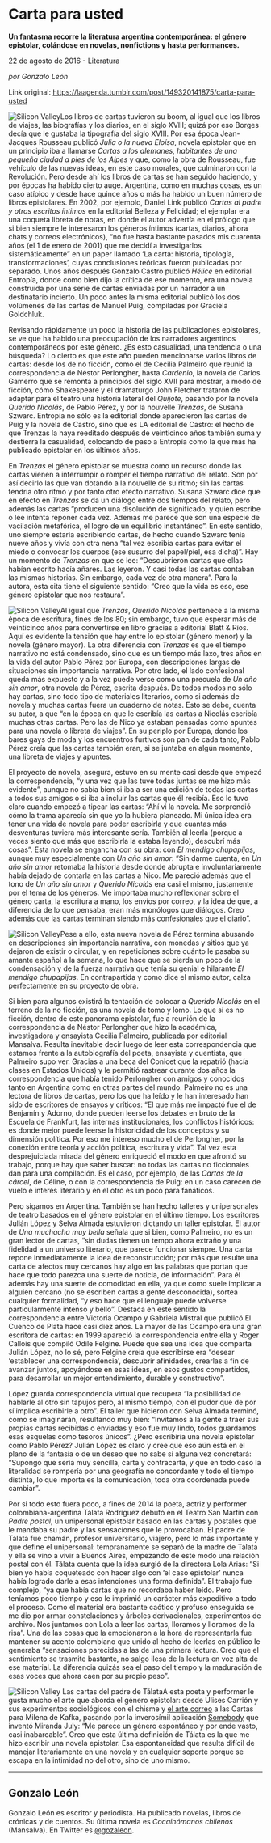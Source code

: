 # Carta para usted

**Un fantasma recorre la literatura argentina contemporánea: el género epistolar, colándose en novelas, nonfictions y hasta performances.**

22 de agosto de 2016 - Literatura

_por Gonzalo León_

Link original: https://laagenda.tumblr.com/post/149320141875/carta-para-usted

![Silicon Valley](https://64.media.tumblr.com/1f762f4c67a4f584b09c3211124e2f48/tumblr_inline_pjzyg5zBgG1t6q87u_500.jpg)Los libros de cartas tuvieron su boom, al igual que los libros de viajes, las biografías y los diarios, en el siglo XVIII; quizá por eso Borges decía que le gustaba la tipografía del siglo XVIII. Por esa época Jean-Jacques Rousseau publicó *Julia o la nueva Eloísa*, novela epistolar que en un principio iba a llamarse *Cartas a los alemanes, habitantes de una pequeña ciudad a pies de los Alpes* y que, como la obra de Rousseau, fue vehículo de las nuevas ideas, en este caso morales, que culminaron con la Revolución. Pero desde ahí los libros de cartas se han seguido haciendo, y por épocas ha habido cierto auge. Argentina, como en muchas cosas, es un caso atípico y desde hace quince años o más ha habido un buen número de libros epistolares. En 2002, por ejemplo, Daniel Link publicó *Cartas al padre y otros escritos íntimos* en la editorial Belleza y Felicidad; el ejemplar era una coqueta libreta de notas, en donde el autor advertía en el prólogo que si bien siempre le interesaron los géneros íntimos (cartas, diarios, ahora chats y correos electrónicos), “no fue hasta bastante pasados mis cuarenta años (el 1 de enero de 2001) que me decidí a investigarlos sistemáticamente” en un paper llamado ‘La carta: historia, tipología, transformaciones’, cuyas conclusiones teóricas fueron publicadas por separado. Unos años después Gonzalo Castro publicó *Hélice* en editorial Entropía, donde como bien dijo la crítica de ese momento, era una novela construida por una serie de cartas enviadas por un narrador a un destinatario incierto. Un poco antes la misma editorial publicó los dos volúmenes de las cartas de Manuel Puig, compiladas por Graciela Goldchluk.


Revisando rápidamente un poco la historia de las publicaciones epistolares, se ve que ha habido una preocupación de los narradores argentinos contemporáneos por este género. ¿Es esto casualidad, una tendencia o una búsqueda? Lo cierto es que este año pueden mencionarse varios libros de cartas: desde los de no ficción, como el de Cecilia Palmeiro que reunió la correspondencia de Néstor Perlongher, hasta *Cardenio*, la novela de Carlos Gamerro que se remonta a principios del siglo XVII para mostrar, a modo de ficción, cómo Shakespeare y el dramaturgo John Fletcher trataron de adaptar para el teatro una historia lateral del *Quijote*, pasando por la novela *Querido Nicolás*, de Pablo Pérez, y por la nouvelle *Trenzas*, de Susana Szwarc. Entropía no sólo es la editorial donde aparecieron las cartas de Puig y la novela de Castro, sino que es LA editorial de Castro: el hecho de que Trenzas la haya reeditado después de veinticinco años también suma y destierra la casualidad, colocando de paso a Entropía como la que más ha publicado epistolar en los últimos años.


En *Trenzas* el género epistolar se muestra como un recurso donde las cartas vienen a interrumpir o romper el tiempo narrativo del relato. Son por así decirlo las que van dotando a la nouvelle de su ritmo; sin las cartas tendría otro ritmo y por tanto otro efecto narrativo. Susana Szwarc dice que en efecto en *Trenzas* se da un diálogo entre dos tiempos del relato, pero además las cartas “producen una disolución de significado, y quien escribe o lee intenta reponer cada vez. Además me parece que son una especie de vacilación metafórica, el logro de un equilibrio instantáneo”. En este sentido, uno siempre estaría escribiendo cartas, de hecho cuando Szwarc tenía nueve años y vivía con otra nena “tal vez escribía cartas para evitar el miedo o convocar los cuerpos (ese susurro del papel/piel, esa dicha)”. Hay un momento de *Trenzas* en que se lee: “Descubrieron cartas que ellas habían escrito hacía añares. Las leyeron. Y casi todas las cartas contaban las mismas historias. Sin embargo, cada vez de otra manera”. Para la autora, esta cita tiene el siguiente sentido: “Creo que la vida es eso, ese género epistolar que nos restaura”.


![Silicon Valley](https://64.media.tumblr.com/25e890b720a3da948df22539fadde016/tumblr_inline_pjzyg59Ca51t6q87u_250.jpg)Al igual que *Trenzas*, *Querido Nicolás* pertenece a la misma época de escritura, fines de los 80; sin embargo, tuvo que esperar más de veinticinco años para convertirse en libro gracias a editorial Blatt & Ríos. Aquí es evidente la tensión que hay entre lo epistolar (género menor) y la novela (género mayor). La otra diferencia con *Trenzas* es que el tiempo narrativo no está condensado, sino que es un tiempo más laxo, tres años en la vida del autor Pablo Pérez por Europa, con descripciones largas de situaciones sin importancia narrativa. Por otro lado, el lado confesional queda más expuesto y a la vez puede verse como una precuela de *Un año sin amor*, otra novela de Pérez, escrita después. De todos modos no sólo hay cartas, sino todo tipo de materiales literarios, como si además de novela y muchas cartas fuera un cuaderno de notas. Esto se debe, cuenta su autor, a que “en la época en que le escribía las cartas a Nicolás escribía muchas otras cartas. Pero las de Nico ya estaban pensadas como apuntes para una novela o libreta de viajes”. En su periplo por Europa, donde los bares gays de moda y los encuentros furtivos son pan de cada tanto, Pablo Pérez creía que las cartas también eran, si se juntaba en algún momento, una libreta de viajes y apuntes.


El proyecto de novela, asegura, estuvo en su mente casi desde que empezó la correspondencia, “y una vez que las tuve todas juntas se me hizo más evidente”, aunque no sabía bien si iba a ser una edición de todas las cartas a todos sus amigos o si iba a incluir las cartas que él recibía. Eso lo tuvo claro cuando empezó a tipear las cartas: “Ahí vi la novela. Me sorprendió cómo la trama aparecía sin que yo la hubiera planeado. Mi única idea era tener una vida de novela para poder escribirla y que cuantas más desventuras tuviera más interesante sería. También al leerla (porque a veces siento que más que escribirla la estaba leyendo), descubrí más cosas”. Esta novela se engancha con su obra: con *El mendigo chupapijas*, aunque muy especialmente con *Un año sin amor*: “Sin darme cuenta, en *Un año sin amor* retomaba la historia desde donde abrupta e involuntariamente había dejado de contarla en las cartas a Nico. Me pareció además que el tono de *Un año sin amor* y *Querido Nicolás* era casi el mismo, justamente por el tema de los géneros. Me importaba mucho reflexionar sobre el género carta, la escritura a mano, los envíos por correo, y la idea de que, a diferencia de lo que pensaba, eran más monólogos que diálogos. Creo además que las cartas terminan siendo más confesionales que el diario”.


![Silicon Valley](https://64.media.tumblr.com/e36014964dd78ef86a3f577509c76796/tumblr_inline_pjzyg6C87N1t6q87u_250.jpg)Pese a ello, esta nueva novela de Pérez termina abusando en descripciones sin importancia narrativa, con monedas y sitios que ya dejaron de existir o circular, y en repeticiones sobre cuánto le pasaba su amante español a la semana, lo que hace que se pierda un poco de la condensación y de la fuerza narrativa que tenía su genial e hilarante *El mendigo chupapijas*. En contrapartida y como dice el mismo autor, calza perfectamente en su proyecto de obra.


Si bien para algunos existirá la tentación de colocar a *Querido Nicolás* en el terreno de la no ficción, es una novela de tomo y lomo. Lo que sí es no ficción, dentro de este panorama epistolar, fue a reunión de la correspondencia de Néstor Perlongher que hizo la académica, investigadora y ensayista Cecilia Palmeiro, publicada por editorial Mansalva. Resulta inevitable decir luego de leer esta correspondencia que estamos frente a la autobiografía del poeta, ensayista y cuentista, que Palmeiro supo ver. Gracias a una beca del Conicet que la repatrió (hacía clases en Estados Unidos) y le permitió rastrear durante dos años la correspondencia que había tenido Perlongher con amigos y conocidos tanto en Argentina como en otras partes del mundo. Palmeiro no es una lectora de libros de cartas, pero los que ha leído y le han interesado han sido de escritores de ensayos y críticos: “El que más me impactó fue el de Benjamín y Adorno, donde pueden leerse los debates en bruto de la Escuela de Frankfurt, las internas institucionales, los conflictos históricos: es donde mejor puede leerse la historicidad de los conceptos y su dimensión política. Por eso me intereso mucho el de Perlongher, por la conexión entre teoría y acción política, escritura y vida”. Tal vez esta desprejuiciada mirada del género enriqueció el modo en que afrontó su trabajo, porque hay que saber buscar: no todas las cartas no ficcionales dan para una compilación. Es el caso, por ejemplo, de las *Cartas de la cárcel*, de Céline, o con la correspondencia de Puig: en un caso carecen de vuelo e interés literario y en el otro es un poco para fanáticos.


Pero sigamos en Argentina. También se han hecho talleres y unipersonales de teatro basados en el género epistolar en el último tiempo. Los escritores Julián López y Selva Almada estuvieron dictando un taller epistolar. El autor de *Una muchacha muy bella* señala que si bien, como Palmeiro, no es un gran lector de cartas, “sin dudas tienen un tempo ahora extraño y una fidelidad a un universo literario, que parece funcionar siempre. Una carta repone inmediatamente la idea de reconstrucción; por más que resulte una carta de afectos muy cercanos hay algo en las palabras que portan que hace que todo parezca una suerte de noticia, de información”. Para él además hay una suerte de comodidad en ella, ya que como suele implicar a alguien cercano (no se escriben cartas a gente desconocida), sortea cualquier formalidad, “y eso hace que el lenguaje puede volverse particularmente intenso y bello”. Destaca en este sentido la correspondencia entre Victoria Ocampo y Gabriela Mistral que publicó El Cuenco de Plata hace casi diez años. La mayor de las Ocampo era una gran escritora de cartas: en 1999 apareció la correspondencia entre ella y Roger Callois que compiló Odile Felgine. Puede que sea una idea que comparta Julián López, no lo sé, pero Felgine creía que escribirse era “desear ‘establecer una correspondencia’, descubrir afinidades, crearlas a fin de avanzar juntos, apoyándose en esas ideas, en esos gustos compartidos, para desarrollar un mejor entendimiento, durable y constructivo”.


López guarda correspondencia virtual que recupera “la posibilidad de hablarle al otro sin tapujos pero, al mismo tiempo, con el pudor que de por sí implica escribirle a otro”. El taller que hicieron con Selva Almada terminó, como se imaginarán, resultando muy bien: “Invitamos a la gente a traer sus propias cartas recibidas o enviadas y eso fue muy lindo, todos guardamos esas esquelas como tesoros únicos”. ¿Pero escribiría una novela epistolar como Pablo Pérez? Julián López es claro y cree que eso aún está en el plano de la fantasía o de un deseo que no sabe si alguna vez concretará: “Supongo que sería muy sencilla, carta y contracarta, y que en todo caso la literalidad se rompería por una geografía no concordante y todo el tiempo distinta, lo que importa es la comunicación, toda otra coordenada puede cambiar”.


Por si todo esto fuera poco, a fines de 2014 la poeta, actriz y performer colombiana-argentina Tálata Rodríguez debutó en el Teatro San Martín con *Padre postal*, un unipersonal epistolar basado en las cartas y postales que le mandaba su padre y las sensaciones que le provocaban. El padre de Tálata fue chamán, profesor universitario, viajero, pero lo más importante y que define el unipersonal: tempranamente se separó de la madre de Tálata y ella se vino a vivir a Buenos Aires, empezando de este modo una relación postal con él. Tálata cuenta que la idea surgió de la directora Lola Arias: “Si bien yo había coqueteado con hacer algo con ‘el caso epistolar’ nunca había logrado darle a esas intenciones una forma definida”. El trabajo fue complejo, “ya que había cartas que no recordaba haber leído. Pero teníamos poco tiempo y eso le imprimió un carácter más expeditivo a todo el proceso. Como el material era bastante caótico y profuso enseguida se me dio por armar constelaciones y árboles derivacionales, experimentos de archivo. Nos juntamos con Lola a leer las cartas, lloramos y lloramos de la risa”. Una de las cosas que la emocionaron a la hora de representarla fue mantener su acento colombiano que unido al hecho de leerlas en público le generaba “sensaciones parecidas a las de una primera lectura. Creo que el sentimiento se trasmite bastante, no salgo ilesa de la lectura en voz alta de ese material. La diferencia quizás sea el paso del tiempo y la maduración de esas voces que ahora caen por su propio peso”.


![Silicon Valley](https://64.media.tumblr.com/1f762f4c67a4f584b09c3211124e2f48/tumblr_inline_pjzyg5zBgG1t6q87u_500.jpg) Las cartas del padre de TálataA esta poeta y performer le gusta mucho el arte que aborda el género epistolar: desde Ulises Carrión y sus experimentos sociológicos con el chisme y [el arte correo](http://www.tumbonaediciones.com/tumbona/titulos/anomalos-col/el-arte-correo-y-el-gran-monstruo) a las Cartas para Milena de Kafka, pasando por la inverosímil aplicación [Somebody](https://www.belelu.com/2014/08/miranda-july-lanza-absurda-y-divertida-app-de-mensajeria/) que inventó Miranda July: “Me parece un género espontáneo y por ende vasto, casi inabarcable”. Creo que esta última definición de Tálata es la que me hizo escribir una novela epistolar. Esa espontaneidad que resulta difícil de manejar literariamente en una novela y en cualquier soporte porque se escapa en la intimidad no del otro, sino de uno mismo.




---

 Gonzalo León
-------------

 Gonzalo León es escritor y periodista. Ha publicado novelas, libros de crónicas y de cuentos. Su última novela es *Cocainómanos chilenos* (Mansalva). En Twitter es [@gozaleon](https://twitter.com/gozaleon). 


